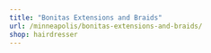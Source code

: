 ```yaml
---
title: "Bonitas Extensions and Braids"
url: /minneapolis/bonitas-extensions-and-braids/
shop: hairdresser
---
```

